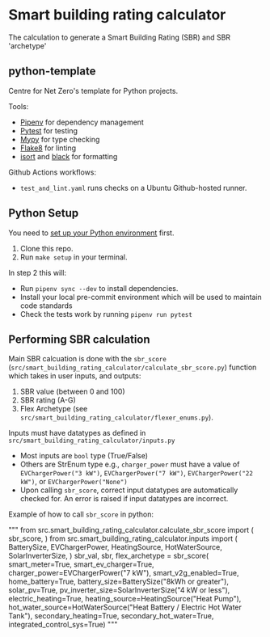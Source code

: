 # Smart building rating calculator
The calculation to generate a Smart Building Rating (SBR) and SBR 'archetype'

## python-template

Centre for Net Zero's template for Python projects.

Tools:

* [Pipenv](https://github.com/pypa/pipenv) for dependency management
* [Pytest](https://github.com/pytest-dev/pytest/) for testing
* [Mypy](https://mypy.readthedocs.io/en/stable/) for type checking
* [Flake8](https://flake8.pycqa.org/en/latest/) for linting
* [isort](https://github.com/PyCQA/isort) and [black](https://github.com/psf/black) for formatting

Github Actions workflows:
* `test_and_lint.yaml` runs checks on a Ubuntu Github-hosted runner.

## Python Setup

You need to [set up your Python environment](https://docs.google.com/document/d/1Tg0eKalqOp-IJEeH7aShc9fYF5zn95H6jxEk25BLLUE/) first.

1. Clone this repo.
2. Run `make setup` in your terminal.

In step 2 this will:

* Run `pipenv sync --dev` to install dependencies.
* Install your local pre-commit environment which will be used to maintain code standards
* Check the tests work by running `pipenv run pytest`

## Performing SBR calculation

Main SBR calcuation is done with the `sbr_score` (`src/smart_building_rating_calculator/calculate_sbr_score.py`) function which takes in user inputs, and outputs:
1) SBR value (between 0 and 100)
2) SBR rating (A-G)
3) Flex Archetype (see `src/smart_building_rating_calculator/flexer_enums.py`).

Inputs must have datatypes as defined in `src/smart_building_rating_calculator/inputs.py`
- Most inputs are `bool` type (True/False)
- Others are StrEnum type e.g., `charger_power` must have a value of `EVChargerPower("3 kW")`, `EVChargerPower("7 kW")`, `EVChargerPower("22 kW")`, or `EVChargerPower("None")`
- Upon calling `sbr_score`, correct input datatypes are automatically checked for. An error is raised if input datatypes are incorrect.

Example of how to call `sbr_score` in python:

"""
from src.smart_building_rating_calculator.calculate_sbr_score import (
    sbr_score,
)
from src.smart_building_rating_calculator.inputs import (
    BatterySize,
    EVChargerPower,
    HeatingSource,
    HotWaterSource,
    SolarInverterSize,
)
sbr_val, sbr, flex_archetype = sbr_score(
        smart_meter=True,
        smart_ev_charger=True,
        charger_power=EVChargerPower("7 kW"),
        smart_v2g_enabled=True,
        home_battery=True,
        battery_size=BatterySize("8kWh or greater"),
        solar_pv=True,
        pv_inverter_size=SolarInverterSize("4 kW or less"),
        electric_heating=True,
        heating_source=HeatingSource("Heat Pump"),
        hot_water_source=HotWaterSource("Heat Battery / Electric Hot Water Tank"),
        secondary_heating=True,
        secondary_hot_water=True,
        integrated_control_sys=True)
"""
